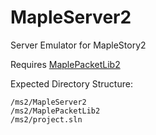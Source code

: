 # MapleServer2
Server Emulator for MapleStory2

Requires [MaplePacketLib2](https://github.com/2yangk23/MaplePacketLib2)

Expected Directory Structure:
```
/ms2/MapleServer2
/ms2/MaplePacketLib2
/ms2/project.sln
```
